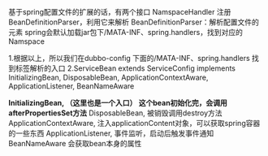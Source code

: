 
基于spring配置文件的扩展的话，有两个接口
NamspaceHandler
注册BeanDefinitionParser，利用它来解析
BeanDefinitionParser：解析配置文件的元素
spring会默认加载jar包下/MATA-INF、spring.handlers，找到对应的Namspace

1.根据以上，所以我们在dubbo-config 下面的/MATA-INF、spring.handlers 找到标签解析的入口
2.ServiceBean<T> extends ServiceConfig<T> implements InitializingBean, DisposableBean, ApplicationContextAware, ApplicationListener, BeanNameAware 

**InitializingBean, （这里也是一个入口）**
**这个bean初始化完，会调用afterPropertiesSet方法**
DisposableBean, 
被销毁调用destroy方法
ApplicationContextAware, 
注入applicationContent对象，可以获取spring容器的一些东西
ApplicationListener, 
事件监听，启动后触发事件通知
BeanNameAware 
会获取bean本身的属性